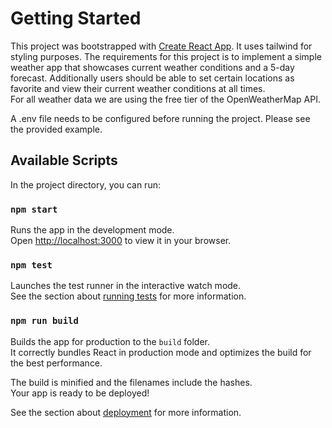# Getting Started

This project was bootstrapped with [Create React App](https://github.com/facebook/create-react-app). It uses tailwind for styling purposes. The requirements for this project is to implement a simple weather app that showcases current weather conditions and a 5-day forecast. Additionally users should be able to set certain locations as favorite and view their current weather conditions at all times. \
For all weather data we are using the free tier of the OpenWeatherMap API.

A .env file needs to be configured before running the project. Please see the provided example.

## Available Scripts

In the project directory, you can run:

### `npm start`

Runs the app in the development mode. \
Open [http://localhost:3000](http://localhost:3000) to view it in your browser.


### `npm test`

Launches the test runner in the interactive watch mode.\
See the section about [running tests](https://facebook.github.io/create-react-app/docs/running-tests) for more information.

### `npm run build`

Builds the app for production to the `build` folder.\
It correctly bundles React in production mode and optimizes the build for the best performance.

The build is minified and the filenames include the hashes.\
Your app is ready to be deployed!

See the section about [deployment](https://facebook.github.io/create-react-app/docs/deployment) for more information.
